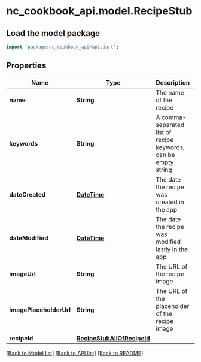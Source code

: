 # nc_cookbook_api.model.RecipeStub

## Load the model package
```dart
import 'package:nc_cookbook_api/api.dart';
```

## Properties
Name | Type | Description | Notes
------------ | ------------- | ------------- | -------------
**name** | **String** | The name of the recipe | 
**keywords** | **String** | A comma-separated list of recipe keywords, can be empty string | [default to '']
**dateCreated** | [**DateTime**](DateTime.md) | The date the recipe was created in the app | 
**dateModified** | [**DateTime**](DateTime.md) | The date the recipe was modified lastly in the app | [optional] 
**imageUrl** | **String** | The URL of the recipe image | [default to '']
**imagePlaceholderUrl** | **String** | The URL of the placeholder of the recipe image | [default to '']
**recipeId** | [**RecipeStubAllOfRecipeId**](RecipeStubAllOfRecipeId.md) |  | 

[[Back to Model list]](../README.md#documentation-for-models) [[Back to API list]](../README.md#documentation-for-api-endpoints) [[Back to README]](../README.md)


